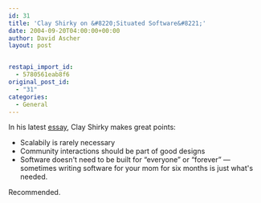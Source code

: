 ```yaml
---
id: 31
title: 'Clay Shirky on &#8220;Situated Software&#8221;'
date: 2004-09-20T04:00:00+00:00
author: David Ascher
layout: post


restapi_import_id:
  - 5780561eab8f6
original_post_id:
  - "31"
categories:
  - General
---
```

In his latest [essay](http://www.shirky.com/writings/situated_software.html), Clay Shirky makes great points:

  * Scalabily is rarely necessary
  * Community interactions should be part of good designs
  * Software doesn&apos;t need to be built for &#8220;everyone&#8221; or &#8220;forever&#8221; &#8212; sometimes writing software for your mom for six months is just what&apos;s needed.

Recommended.